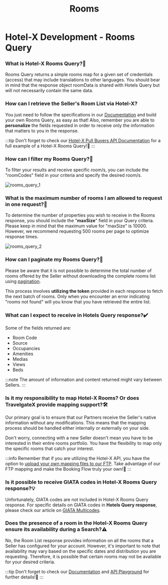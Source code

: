 ﻿---
title: Rooms
sidebar_position: 3
---

# Hotel-X Development - Rooms Query

### What is Hotel-X Rooms Query?🏨
Rooms Query returns a simple rooms map for a given set of credentials (access) that may include translations to other languages. You should bear in mind that the response object roomData is shared with Hotels Query but will not necessarily contain the same data.

### How can I retrieve the Seller's Room List via Hotel-X?
You just need to follow the specifications in our [Documentation](/docs/apis/for-buyers/hotel-x-pull-buyers-api/content/rooms) and build your own Rooms Query, as easy as that! Also, remember you are able to **personalize** the fields requested in order to receive only the information that matters to you in the response.

:::tip
Don't forget to check our [Hotel-X Pull Buyers API Documentation](/docs/apis/for-buyers/hotel-x-pull-buyers-api/content/rooms#requests-examples) for a full example of a Hotel-X Rooms Query!🚀
:::

### How can I filter my Rooms Query?🔎
To filter your results and receive specific room/s, you can include the "roomCodes" field in your criteria and specify the desired room/s.

![rooms_query_1](https://storage.travelgate.com/kbase/rooms_query_1.jpg)

### What is the maximum number of rooms I am allowed to request in one request?🔢
To determine the number of properties you wish to receive in the Rooms response, you should include the "**maxSize**" field in your Query criteria.
Please keep in mind that the maximum value for "maxSize" is 10000. However, we recommend requesting 500 rooms per page to optimize response times.

![rooms_query_2](https://storage.travelgate.com/kbase/rooms_query_2.jpg)


### How can I paginate my Rooms Query?📑
Please be aware that it is not possible to determine the total number of rooms offered by the Seller without downloading the complete rooms list using [pagination](/kb/our-products/are-you-a-buyer/our-methods/static-content/faqs/token-based-pagination-hotel-room-destinations).

This process involves **utilizing the token** provided in each response to fetch the next batch of rooms. Only when you encounter an error indicating "rooms not found" will you know that you have retrieved the entire list.

### What can I expect to receive in Hotels Query response?✔️
Some of the fields returned are: 

- Room Code
- Source
- Occupancies
- Amenities
- Medias
- Views
- Beds

:::note
The amount of information and content returned might vary between Sellers.
:::

### Is it my responsibility to map Hotel-X Rooms? Or does TravelgateX provide mapping support?🛠️
Our primary goal is to ensure that our Partners receive the Seller's native information without any modifications. This means that the mapping process should be handled either internally or externally on your side.

Don't worry, connecting with a new Seller doesn't mean you have to be interested in their entire rooms portfolio. You have the flexibility to map only the specific rooms that catch your interest.

:::info
Remember that if you are utilizing the Hotel-X API, you have the option to [upload your own mapping files to our FTP](/docs/apis/for-buyers/hotel-x-pull-buyers-api/plugins/mapping). Take advantage of our FTP mapping and make the Booking Flow truly your own!🚀
:::

### Is it possible to receive GIATA codes in Hotel-X Rooms Query response?💡
Unfortunately,  GIATA codes are not included in Hotel-X Rooms Query response. For specific details on GIATA codes in **Hotels Query response**, please check our article on [GIATA Multicodes](/kb/our-products/are-you-a-buyer/mapping-solutions/giata/giata-multicodes).

### Does the presence of a room in the Hotel-X Rooms Query ensure its availability during a Search?⚠️
No, the Room List response provides information on all the rooms that a Seller has configured for your account. However, it's important to note that availability may vary based on the specific dates and distribution you are requesting. Therefore, it is possible that certain rooms may not be available for your desired criteria.

:::tip
Don't forget to check our [Documentation](/docs/apis/for-buyers/hotel-x-pull-buyers-api/content/rooms) and [API Playground](/playground) for further details!🚀
:::
 
